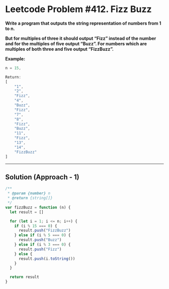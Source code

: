 # Leetcode Problem #412. Fizz Buzz

**Write a program that outputs the string representation of numbers from 1 to n.**

**But for multiples of three it should output “Fizz” instead of the number and for the multiples of five output “Buzz”. For numbers which are multiples of both three and five output “FizzBuzz”.**

**Example:**

```javascript
n = 15,

Return:
[
    "1",
    "2",
    "Fizz",
    "4",
    "Buzz",
    "Fizz",
    "7",
    "8",
    "Fizz",
    "Buzz",
    "11",
    "Fizz",
    "13",
    "14",
    "FizzBuzz"
]
```
---

## Solution (Approach - 1)

```javascript
/**
 * @param {number} n
 * @return {string[]}
 */
var fizzBuzz = function (n) {
  let result = []

  for (let i = 1; i <= n; i++) {
    if (i % 15 === 0) {
      result.push("FizzBuzz")
    } else if (i % 5 === 0) {
      result.push("Buzz")
    } else if (i % 3 === 0) {
      result.push("Fizz")
    } else {
      result.push(i.toString())
    }
  }

  return result
}
```


